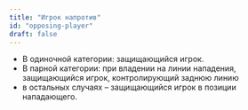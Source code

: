 ```yaml
---
title: "Игрок напротив"
id: "opposing-player"
draft: false
---
```


- В одиночной категории: защищающийся игрок.
- В парной категории: при владении на линии нападения, защищающийся игрок, контролирующий заднюю линию
- в остальных случаях – защищающийся игрок в позиции нападающего.